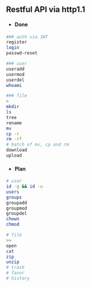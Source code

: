 ## Restful API via http1.1

- #### Done

```sh
### auth via JWT
register
login
passwd-reset

### user
useradd
usermod
userdel
whoami

### file
>
mkdir
ls
tree
rename
mv
cp -r
rm -rf
# batch of mv, cp and rm
download
upload
```

- #### Plan

```sh
# user
id -g && id -u
users
groups
groupadd
groupmod
groupdel
chown
chmod

# file
>>
open
cat
zip
unzip
# trash
# favor
# history
```

